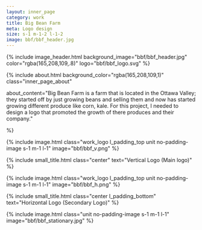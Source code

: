 ```yaml
---
layout: inner_page
category: work
title: Big Bean Farm
meta: Logo design 
size: s-1 m-1-2 l-1-2
image: bbf/bbf_header.jpg
---
```


{% include image_header.html background_image="bbf/bbf_header.jpg" color="rgba(165,208,109,.8)" logo="bbf/bbf_logo.svg" %}

{% include about.html background_color="rgba(165,208,109,1)" class="inner_page_about"

about_content="Big Bean Farm is a farm that is located in the Ottawa Valley; they started off by just growing beans and selling them and now has started growing different produce like corn, kale. For this project, I needed to design a logo that promoted the growth of there produces and their company." 

%}

{% include image.html class="work_logo l_padding_top unit no-padding-image s-1 m-1 l-1" image="bbf/bbf_v.png" %}

{% include small_title.html class="center" text="Vertical Logo (Main logo)" %}

{% include image.html class="work_logo l_padding_top unit no-padding-image s-1 m-1 l-1" image="bbf/bbf_h.png" %}

{% include small_title.html class="center l_padding_bottom" text="Horizontal Logo (Secondary Logo)" %}

{% include image.html class="unit no-padding-image s-1 m-1 l-1" image="bbf/bbf_stationary.jpg" %}
